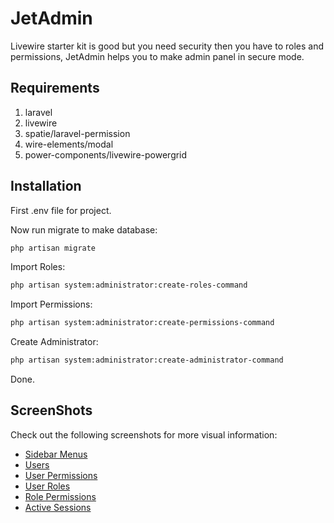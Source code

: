# JetAdmin

Livewire starter kit is good but you need security then you have to roles and permissions, JetAdmin helps you to make admin panel in secure mode.

## Requirements

1. laravel
2. livewire
3. spatie/laravel-permission
4. wire-elements/modal
5. power-components/livewire-powergrid

## Installation
First .env file for project.

Now run migrate to make database:
```bash
php artisan migrate
```

Import Roles:
```bash
php artisan system:administrator:create-roles-command
```

Import Permissions:
```bash
php artisan system:administrator:create-permissions-command
```

Create Administrator:
```bash
php artisan system:administrator:create-administrator-command
```

Done.

## ScreenShots
Check out the following screenshots for more visual information:

- [Sidebar Menus](screenshot/sidebar-menus.jpg)
- [Users](screenshot/users.jpg)
- [User Permissions](screenshot/user-permissions.jpg)
- [User Roles](screenshot/user-roles.jpg)
- [Role Permissions](screenshot/role-permissions.jpg)
- [Active Sessions](screenshot/active-sessions.jpg)
